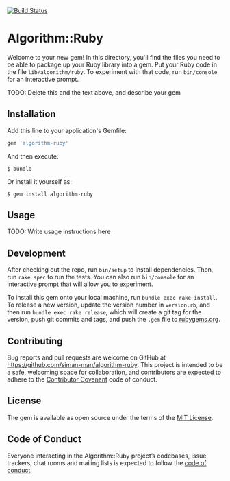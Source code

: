 [![Build Status](https://travis-ci.org/siman-man/ruby-algorithms.svg?branch=master)](https://travis-ci.org/siman-man/ruby-algorithms)

# Algorithm::Ruby

Welcome to your new gem! In this directory, you'll find the files you need to be able to package up your Ruby library into a gem. Put your Ruby code in the file `lib/algorithm/ruby`. To experiment with that code, run `bin/console` for an interactive prompt.

TODO: Delete this and the text above, and describe your gem

## Installation

Add this line to your application's Gemfile:

```ruby
gem 'algorithm-ruby'
```

And then execute:

    $ bundle

Or install it yourself as:

    $ gem install algorithm-ruby

## Usage

TODO: Write usage instructions here

## Development

After checking out the repo, run `bin/setup` to install dependencies. Then, run `rake spec` to run the tests. You can also run `bin/console` for an interactive prompt that will allow you to experiment.

To install this gem onto your local machine, run `bundle exec rake install`. To release a new version, update the version number in `version.rb`, and then run `bundle exec rake release`, which will create a git tag for the version, push git commits and tags, and push the `.gem` file to [rubygems.org](https://rubygems.org).

## Contributing

Bug reports and pull requests are welcome on GitHub at https://github.com/siman-man/algorithm-ruby. This project is intended to be a safe, welcoming space for collaboration, and contributors are expected to adhere to the [Contributor Covenant](http://contributor-covenant.org) code of conduct.

## License

The gem is available as open source under the terms of the [MIT License](http://opensource.org/licenses/MIT).

## Code of Conduct

Everyone interacting in the Algorithm::Ruby project’s codebases, issue trackers, chat rooms and mailing lists is expected to follow the [code of conduct](https://github.com/[USERNAME]/algorithm-ruby/blob/master/CODE_OF_CONDUCT.md).
